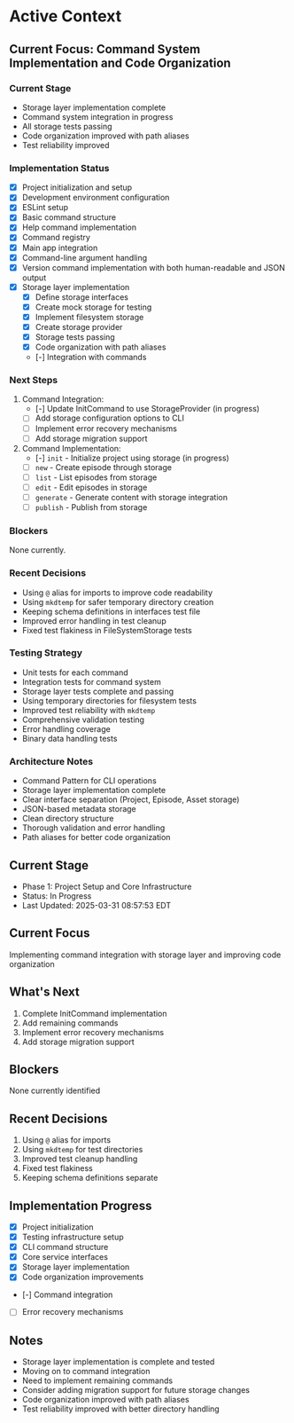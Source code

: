 # Active Context

## Current Focus: Command System Implementation and Code Organization

### Current Stage
- Storage layer implementation complete
- Command system integration in progress
- All storage tests passing
- Code organization improved with path aliases
- Test reliability improved

### Implementation Status
- [X] Project initialization and setup
- [X] Development environment configuration
- [X] ESLint setup
- [X] Basic command structure
- [X] Help command implementation
- [X] Command registry
- [X] Main app integration
- [X] Command-line argument handling
- [X] Version command implementation with both human-readable and JSON output
- [X] Storage layer implementation
  - [X] Define storage interfaces
  - [X] Create mock storage for testing
  - [X] Implement filesystem storage
  - [X] Create storage provider
  - [X] Storage tests passing
  - [X] Code organization with path aliases
  - [-] Integration with commands

### Next Steps
1. Command Integration:
   - [-] Update InitCommand to use StorageProvider (in progress)
   - [ ] Add storage configuration options to CLI
   - [ ] Implement error recovery mechanisms
   - [ ] Add storage migration support
   
2. Command Implementation:
   - [-] `init` - Initialize project using storage (in progress)
   - [ ] `new` - Create episode through storage
   - [ ] `list` - List episodes from storage
   - [ ] `edit` - Edit episodes in storage
   - [ ] `generate` - Generate content with storage integration
   - [ ] `publish` - Publish from storage

### Blockers
None currently.

### Recent Decisions
- Using `@` alias for imports to improve code readability
- Using `mkdtemp` for safer temporary directory creation
- Keeping schema definitions in interfaces test file
- Improved error handling in test cleanup
- Fixed test flakiness in FileSystemStorage tests

### Testing Strategy
- Unit tests for each command
- Integration tests for command system
- Storage layer tests complete and passing
- Using temporary directories for filesystem tests
- Improved test reliability with `mkdtemp`
- Comprehensive validation testing
- Error handling coverage
- Binary data handling tests

### Architecture Notes
- Command Pattern for CLI operations
- Storage layer implementation complete
- Clear interface separation (Project, Episode, Asset storage)
- JSON-based metadata storage
- Clean directory structure
- Thorough validation and error handling
- Path aliases for better code organization

## Current Stage
- Phase 1: Project Setup and Core Infrastructure
- Status: In Progress
- Last Updated: 2025-03-31 08:57:53 EDT

## Current Focus
Implementing command integration with storage layer and improving code organization

## What's Next
1. Complete InitCommand implementation
2. Add remaining commands
3. Implement error recovery mechanisms
4. Add storage migration support

## Blockers
None currently identified

## Recent Decisions
1. Using `@` alias for imports
2. Using `mkdtemp` for test directories
3. Improved test cleanup handling
4. Fixed test flakiness
5. Keeping schema definitions separate

## Implementation Progress
- [X] Project initialization
- [X] Testing infrastructure setup
- [X] CLI command structure
- [X] Core service interfaces
- [X] Storage layer implementation
- [X] Code organization improvements
- [-] Command integration
- [ ] Error recovery mechanisms

## Notes
- Storage layer implementation is complete and tested
- Moving on to command integration
- Need to implement remaining commands
- Consider adding migration support for future storage changes
- Code organization improved with path aliases
- Test reliability improved with better directory handling 
